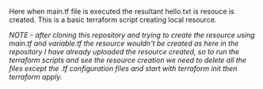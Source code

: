 Here when main.tf file is executed the resultant hello.txt is resouce is created.
This is a basic terraform script creating local resource.

*NOTE - after cloning this repository and trying to create the resource using main.tf and variable.tf the resource wouldn't be created as here in the repository I have already uploaded the resource created, so to run the terraform scripts and see the resource creation we need to delete all the files except the .tf configuration files and start with terraform init then terraform apply.*
